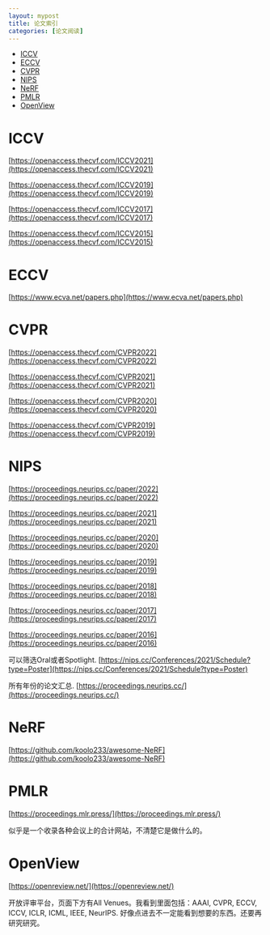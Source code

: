 ```yaml
---
layout: mypost
title: 论文索引
categories: [论文阅读]
---
```


- [ICCV](#iccv)
- [ECCV](#eccv)
- [CVPR](#cvpr)
- [NIPS](#nips)
- [NeRF](#nerf)
- [PMLR](#pmlr)
- [OpenView](#openview)

# ICCV

[https://openaccess.thecvf.com/ICCV2021](https://openaccess.thecvf.com/ICCV2021)

[https://openaccess.thecvf.com/ICCV2019](https://openaccess.thecvf.com/ICCV2019)

[https://openaccess.thecvf.com/ICCV2017](https://openaccess.thecvf.com/ICCV2017)

[https://openaccess.thecvf.com/ICCV2015](https://openaccess.thecvf.com/ICCV2015)

# ECCV

[https://www.ecva.net/papers.php](https://www.ecva.net/papers.php)

# CVPR

[https://openaccess.thecvf.com/CVPR2022](https://openaccess.thecvf.com/CVPR2022)

[https://openaccess.thecvf.com/CVPR2021](https://openaccess.thecvf.com/CVPR2021)

[https://openaccess.thecvf.com/CVPR2020](https://openaccess.thecvf.com/CVPR2020)

[https://openaccess.thecvf.com/CVPR2019](https://openaccess.thecvf.com/CVPR2019)


# NIPS

[https://proceedings.neurips.cc/paper/2022](https://proceedings.neurips.cc/paper/2022)

[https://proceedings.neurips.cc/paper/2021](https://proceedings.neurips.cc/paper/2021)

[https://proceedings.neurips.cc/paper/2020](https://proceedings.neurips.cc/paper/2020)

[https://proceedings.neurips.cc/paper/2019](https://proceedings.neurips.cc/paper/2019)

[https://proceedings.neurips.cc/paper/2018](https://proceedings.neurips.cc/paper/2018)

[https://proceedings.neurips.cc/paper/2017](https://proceedings.neurips.cc/paper/2017)

[https://proceedings.neurips.cc/paper/2016](https://proceedings.neurips.cc/paper/2016)



可以筛选Oral或者Spotlight. [https://nips.cc/Conferences/2021/Schedule?type=Poster](https://nips.cc/Conferences/2021/Schedule?type=Poster)

所有年份的论文汇总. [https://proceedings.neurips.cc/](https://proceedings.neurips.cc/)


# NeRF

[https://github.com/koolo233/awesome-NeRF](https://github.com/koolo233/awesome-NeRF)

# PMLR

[https://proceedings.mlr.press/](https://proceedings.mlr.press/)

似乎是一个收录各种会议上的合计网站，不清楚它是做什么的。

# OpenView

[https://openreview.net/](https://openreview.net/)

开放评审平台，页面下方有All Venues。我看到里面包括：AAAI, CVPR, ECCV, ICCV, ICLR, ICML, IEEE, NeurIPS. 好像点进去不一定能看到想要的东西。还要再研究研究。
